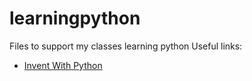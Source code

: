 # learningpython
Files to support my classes learning python
Useful links:

* [Invent With Python](https://inventwithpython.com) 

